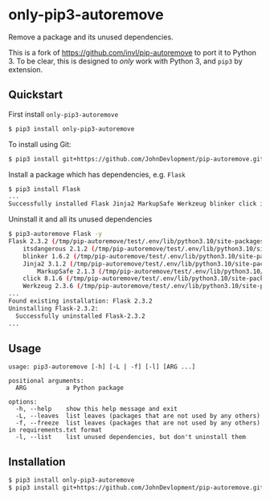 # only-pip3-autoremove

Remove a package and its unused dependencies.

This is a fork of https://github.com/invl/pip-autoremove to port it to Python 3.
To be clear, this is designed to *only* work with Python 3, and `pip3` by extension.

## Quickstart

First install `only-pip3-autoremove`

```sh
$ pip3 install only-pip3-autoremove
```

To install using Git:

```sh
$ pip3 install git+https://github.com/JohnDevlopment/pip-autoremove.git
```

Install a package which has dependencies, e.g. `Flask`

```sh
$ pip3 install Flask
...
Successfully installed Flask Jinja2 MarkupSafe Werkzeug blinker click itsdangerous
```

Uninstall it and all its unused dependencies

```sh
$ pip3-autoremove Flask -y
Flask 2.3.2 (/tmp/pip-autoremove/test/.env/lib/python3.10/site-packages)
    itsdangerous 2.1.2 (/tmp/pip-autoremove/test/.env/lib/python3.10/site-packages)
    blinker 1.6.2 (/tmp/pip-autoremove/test/.env/lib/python3.10/site-packages)
    Jinja2 3.1.2 (/tmp/pip-autoremove/test/.env/lib/python3.10/site-packages)
        MarkupSafe 2.1.3 (/tmp/pip-autoremove/test/.env/lib/python3.10/site-packages)
    click 8.1.6 (/tmp/pip-autoremove/test/.env/lib/python3.10/site-packages)
    Werkzeug 2.3.6 (/tmp/pip-autoremove/test/.env/lib/python3.10/site-packages)
...
Found existing installation: Flask 2.3.2
Uninstalling Flask-2.3.2:
  Successfully uninstalled Flask-2.3.2
...
```

## Usage

	usage: pip3-autoremove [-h] [-L | -f] [-l] [ARG ...]

	positional arguments:
	  ARG           a Python package

	options:
	  -h, --help    show this help message and exit
	  -L, --leaves  list leaves (packages that are not used by any others)
	  -f, --freeze  list leaves (packages that are not used by any others) in requirements.txt format
	  -l, --list    list unused dependencies, but don't uninstall them

## Installation

```sh
$ pip3 install only-pip3-autoremove
$ pip3 install git+https://github.com/JohnDevlopment/pip-autoremove.git
```
